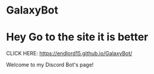 # GalaxyBot

# Hey Go to the site it is better
CLICK HERE: https://endlord15.github.io/GalaxyBot/

Welcome to my Discord Bot's page!


